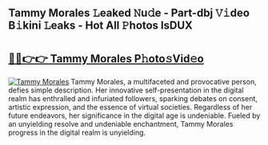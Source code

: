 ## Tammy Morales 𝙻eaked 𝙽u𝚍e - Part-dbj 𝚅𝚒deo B𝚒kini 𝙻eaks - Hot All 𝙿hotos lsDUX

# <h2><a href="http://ld2zcgp.urlbe.top/?page=Tammy+Morales">🔗🔗👉👉 Tammy Morales P𝚑oto𝚜Vid𝚎o</a></h2>

[![Tammy Morales](https://i.imgur.com/eBuTRDB.gif)](http://ld2zcgp.urlbe.top/?page=Tammy+Morales)
Tammy Morales, a multifaceted and provocative person, defies simple description. Her innovative self-presentation in the digital realm has enthralled and infuriated followers, sparking debates on consent, artistic expression, and the essence of virtual societies. Regardless of her future endeavors, her significance in the digital age is undeniable. Fueled by an unyielding resolve and undeniable enchantment, Tammy Morales progress in the digital realm is unyielding.
